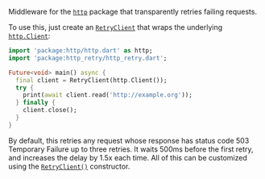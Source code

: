 Middleware for the [`http`](https://pub.dev/packages/http) package that
transparently retries failing requests.

To use this, just create an [`RetryClient`][RetryClient] that wraps the
underlying [`http.Client`][Client]:

[RetryClient]: https://pub.dev/documentation/http_retry/latest/http_retry/RetryClient-class.html
[Client]: https://pub.dev/documentation/http/latest/http/Client-class.html

```dart
import 'package:http/http.dart' as http;
import 'package:http_retry/http_retry.dart';

Future<void> main() async {
  final client = RetryClient(http.Client());
  try {
    print(await client.read('http://example.org'));
  } finally {
    client.close();
  }
}
```

By default, this retries any request whose response has status code 503
Temporary Failure up to three retries. It waits 500ms before the first retry,
and increases the delay by 1.5x each time. All of this can be customized using
the [`RetryClient()`][new RetryClient] constructor.

[new RetryClient]: https://pub.dev/documentation/http_retry/latest/http_retry/RetryClient/RetryClient.html

